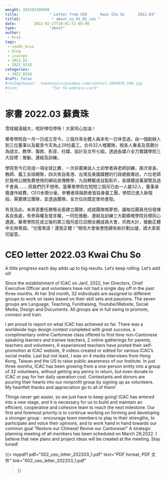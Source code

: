 ```yaml
---
weight: 202203189990
title:              " Letter from CEO      Kwai Chu So      2022.03"
title2:              " about_us_01_01_ceo "
date:        2022-02-27T10:01:51-05:00
type:               "about"
author:
 - kcso
tags:
 - ceo01_kcso
 - blog
 - icacnpo
 - 2022_03
 - 2022_0318
categories:
 - 2022_0318
draft: false
#resImgTeaser:  teaserpics/pixabay.com/contact-2860030_640.jpg
#icon:               "far fa-address-card"
---
```





# 家書		2022.03	蘇貴珠 

雪球越滾越大，唔好俾佢停呀！大家同心加油！ 

華粵學院自一月一日成立至今，三個月來全體人員未有一日休息過，由一個創辦人到三位董事以及載至今天為止29位義工，合共32人嘅團隊，按各人專長及意願分為語文、教學、籌款、影音、社媒、設計及文件七組，透過各媒介全力實踐學院三大目標：推動、連結及訓練。

學院至今已完成一項全球比賽，一次非廣東話人士初學者與老師訓練，兩次家長、教師、義工全球網聚，四次來自香港、台灣及美國媒體的行政總裁專訪，六位老師於我哋公開免費使用的網站宣傳教學，九段轉載或自製影片，各媒體過萬瀏覽及過千會員........但我們仍不想停。當華粵學院在短短三個月已由一人變32人，董事承擔運作經費，CEO未領分毫，參賽者與捐款者皆投身義工團，學院已進入新階段，需要建立團隊，並透過團隊，全方位向既定使命進發。 

有見及此，未來首要任務喺全面建立團隊，成就團隊嘅夢想，讓每位團員充份發揮各自長處，有參與權及發言權，一同在推動、連結及訓練三大範疇嘅學院目標同心邁進。華粵學院在成立後的第三個月底已召開全體成員大會，共商大計，推動正體中文與粵語。“光復粵語！還我正體！”相信大會後會陸續有新計劃出爐，請大家密切留意。

# CEO letter	2022.03        Kwai Chu So

A little progress each day adds up to big results.  Let’s keep rolling.  Let’s add oil!

Since the establishment of ICAC on Jan1, 2022, her Directors, Chief Executive Officer and volunteers have not had a single day off in the past three months.  At her 3rd month, 32 individuals are assigned to different groups to work on tasks based on their skill sets and passions. The seven groups are Language, Teaching, Fundraising, Youtube/Website, Social Media, Design and Documents.  All groups are in full swing to promote, connect and train.

I am proud to report on what ICAC has achieved so far.  There was a worldwide logo design contest completed with great success, a complimentary online Cantonese class offered to first time non-Cantonese speaking learners and trainee teachers, 2 online gatherings for parents, teachers and volunteers, 6 experienced teachers have posted their  self-promotion at ICAC website, 9 videos created or edited for various ICAC’s social media. Last but not least, I was on 4 media interviews from Hong Kong, Taiwan and the US to raise public awareness of our Institute. In just three months, ICAC has been growing from a one-person entity into a group of 32 volunteers, without getting any penny in return, but even donate to ICAC or pay for her daily operation cost.  Contestants and donors are pouring their hearts into our nonprofit group by signing up as volunteers. My heartfelt thanks and appreciation go to all of them! 

Things never get easier, so we just have to keep going!  ICAC has entered into a new stage, and it is necessary for us to build and maintain an efficient, cooperative and cohesive team to reach the next milestone.  Our first and foremost priority is to continue working on forming and developing a stronger group - encourage team members to play to their strengths, to participate and voice their opinions, and to work hand in hand towards our common goal “Restore our Chinese! Revive our Cantonese!”  A strategic planning meeting of all members has been scheduled on March 29,2022. I believe that new plans and project ideas will be created at the meeting.  Stay tuned!


{{< mypdf1 pdf="002_ceo_letter_202203_1.pdf"
text="PDF format, PDF 文件"
link="002_ceo_letter_202203_1.pdf"
>}}

